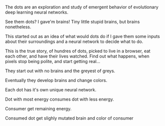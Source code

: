 The dots are an exploration and study of emergent behavior of evolutionary deep learning neural networks.


See them dots? I gave'm brains! Tiny little stupid brains, but brains nonetheless.


This started out as an idea of what would dots do if I gave them some inputs about their surroundings and a neural network to decide what to do. 


This is the true story, of hundres of dots, picked to live in a browser, eat each other, and have their lives watched. Find out what happens, when pixels stop being polite, and start getting real... 


They start out with no brains and the greyest of greys.

Eventually they develop brains and change colors.

Each dot has it's own unique neural network. 

Dot with most energy consumes dot with less energy.

Consumer get remaining energy.

Consumed dot get slighly mutated brain and color of consumer
